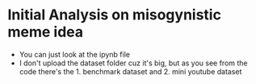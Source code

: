 # Initial Analysis on misogynistic meme idea

- You can just look at the ipynb file
- I don't upload the dataset folder cuz it's big, but as you see from the code there's the 1. benchmark dataset and 2. mini youtube dataset
